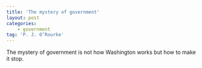 ```yaml
---
title: 'The mystery of government'
layout: post
categories:
    - government
tag: 'P. J. O’Rourke'
---
```


The mystery of government is not how Washington works but how to make it stop.